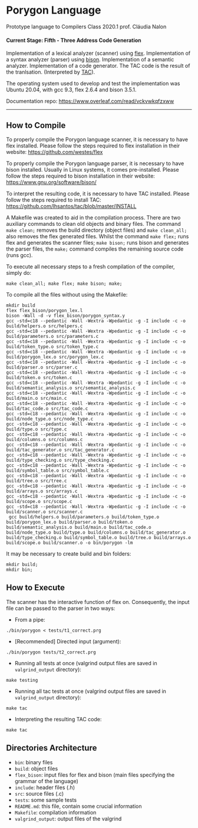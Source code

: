 # Porygon Language

Prototype language to Compilers Class 2020.1
prof. Cláudia Nalon

#### Current Stage: Fifth - Three Address Code Generation
Implementation of a lexical analyzer (scanner) using [flex](https://github.com/westes/flex).
Implementation of a syntax analyzer (parser) using [bison](https://www.gnu.org/software/bison/manual/).
Implementation of a semantic analyzer.
Implementation of a code generator. The TAC code is the result of the tranlsation. (Interpreted by [TAC](https://github.com/lhsantos/tac/)).

The operating system used to develop and test the implementation was Ubuntu 20.04, with gcc 9.3, flex 2.6.4 and bison 3.5.1.

Documentation repo: https://www.overleaf.com/read/vckvwkqfzxww


---

## How to Compile
To properly compile the Porygon language scanner, it is necessary to have flex installed. Please follow the steps required to flex installation in their website:
https://github.com/westes/flex

To properly compile the Porygon language parser, it is necessary to have bison installed. Usually in Linux systems, it comes pre-installed. Please follow the steps required to bison installation in their website:
https://www.gnu.org/software/bison/

To interpret the resulting code, it is necessary to have TAC installed. Please follow the steps required to install TAC:
https://github.com/lhsantos/tac/blob/master/INSTALL

A Makefile was created to aid in the compilation process. There are two auxiliary commands to clean old objects and binary files. The command `make clean;` removes the build directory (object files) and `make clean_all;` also removes the flex generated files. Whilst the command `make flex;` runs flex and generates the scanner files; `make bison;` runs bison and generates the parser files, the `make;` command compiles the remaining source code (runs gcc).

To execute all necessary steps to a fresh compilation of the compiler, simply do:

```console
make clean_all; make flex; make bison; make;
```

To compile all the files without using the Makefile:
```console
mkdir build
flex flex_bison/porygon_lex.l
bison -Wall -d -v flex_bison/porygon_syntax.y
gcc -std=c18 --pedantic -Wall -Wextra -Wpedantic -g -I include -c -o build/helpers.o src/helpers.c
gcc -std=c18 --pedantic -Wall -Wextra -Wpedantic -g -I include -c -o build/parameters.o src/parameters.c
gcc -std=c18 --pedantic -Wall -Wextra -Wpedantic -g -I include -c -o build/token_type.o src/token_type.c
gcc -std=c18 --pedantic -Wall -Wextra -Wpedantic -g -I include -c -o build/porygon_lex.o src/porygon_lex.c
gcc -std=c18 --pedantic -Wall -Wextra -Wpedantic -g -I include -c -o build/parser.o src/parser.c
gcc -std=c18 --pedantic -Wall -Wextra -Wpedantic -g -I include -c -o build/token.o src/token.c
gcc -std=c18 --pedantic -Wall -Wextra -Wpedantic -g -I include -c -o build/semantic_analysis.o src/semantic_analysis.c
gcc -std=c18 --pedantic -Wall -Wextra -Wpedantic -g -I include -c -o build/main.o src/main.c
gcc -std=c18 --pedantic -Wall -Wextra -Wpedantic -g -I include -c -o build/tac_code.o src/tac_code.c
gcc -std=c18 --pedantic -Wall -Wextra -Wpedantic -g -I include -c -o build/node_type.o src/node_type.c
gcc -std=c18 --pedantic -Wall -Wextra -Wpedantic -g -I include -c -o build/type.o src/type.c
gcc -std=c18 --pedantic -Wall -Wextra -Wpedantic -g -I include -c -o build/columns.o src/columns.c
gcc -std=c18 --pedantic -Wall -Wextra -Wpedantic -g -I include -c -o build/tac_generator.o src/tac_generator.c
gcc -std=c18 --pedantic -Wall -Wextra -Wpedantic -g -I include -c -o build/type_checking.o src/type_checking.c
gcc -std=c18 --pedantic -Wall -Wextra -Wpedantic -g -I include -c -o build/symbol_table.o src/symbol_table.c
gcc -std=c18 --pedantic -Wall -Wextra -Wpedantic -g -I include -c -o build/tree.o src/tree.c
gcc -std=c18 --pedantic -Wall -Wextra -Wpedantic -g -I include -c -o build/arrays.o src/arrays.c
gcc -std=c18 --pedantic -Wall -Wextra -Wpedantic -g -I include -c -o build/scope.o src/scope.c
gcc -std=c18 --pedantic -Wall -Wextra -Wpedantic -g -I include -c -o build/scanner.o src/scanner.c
 gcc build/helpers.o build/parameters.o build/token_type.o build/porygon_lex.o build/parser.o build/token.o build/semantic_analysis.o build/main.o build/tac_code.o build/node_type.o build/type.o build/columns.o build/tac_generator.o build/type_checking.o build/symbol_table.o build/tree.o build/arrays.o build/scope.o build/scanner.o -o bin/porygon -lm
```

It may be necessary to create build and bin folders:
```console
mkdir build;
mkdir bin;
```

## How to Execute
The scanner has the interactive function of flex on. Consequently, the input file can be passed to the parser in two ways:
* From a pipe:
```console
./bin/porygon < tests/t1_correct.prg
```
* [Recommended] Directed input (argument):
```console
./bin/porygon tests/t2_correct.prg
```

* Running all tests at once (valgrind output files are saved in `valgrind_output` directory):
```console
make testing
```

* Running all tac tests at once (valgrind output files are saved in `valgrind_output` directory):
```console
make tac
```

* Interpreting the resulting TAC code:
```console
make tac
```


## Directories Architecture
* `bin`: binary files
* `build`: object files
* `flex_bison`: input files for flex and bison (main files specifying the grammar of the language)
* `include`: header files (.h)
* `src`: source files (.c)
* `tests`: some sample tests
* `README.md`: this file, contain some crucial information
* `Makefile`: compilation information
* `valgrind_output`: output files of the valgrind
